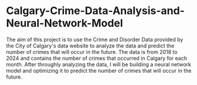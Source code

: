 # Calgary-Crime-Data-Analysis-and-Neural-Network-Model
The aim of this project is to use the Crime and Disorder Data provided by the City of
Calgary's data website to analyze the data and predict the number of crimes that will
occur in the future. The data is from 2018 to 2024 and contains the number of crimes
that occurred in Calgary for each month. After throughly analyzing the data, I will be
building a neural network model and optimizing it to predict the number of crimes that
will occur in the future.
